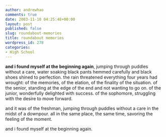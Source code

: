 ```yaml
---
author: andrewhao
comments: true
date: 2003-11-10 04:25:48+00:00
layout: post
published: false
slug: roundabout-memories
title: roundabout memories
wordpress_id: 278
categories:
- High School
---
```


**and i found myself at the beginning again**, jumping through puddles without a care, water soaking black pants hemmed carefully and black shoes shined to perfection. the rain threatened everything four years had wrought: of the memories, of the elation, of the finality of the situation. of the senior, standing at the edge of the end and not wanting to go on. of the junior, wonderfully delighted with success. of the sophomore, struggling with the desire to move forward.

and it was of the freshman, jumping through puddles without a care in the midst of a downpour. all in the same place, the same time, savoring the feeling of the moment.

and i found myself at the beginning again.
